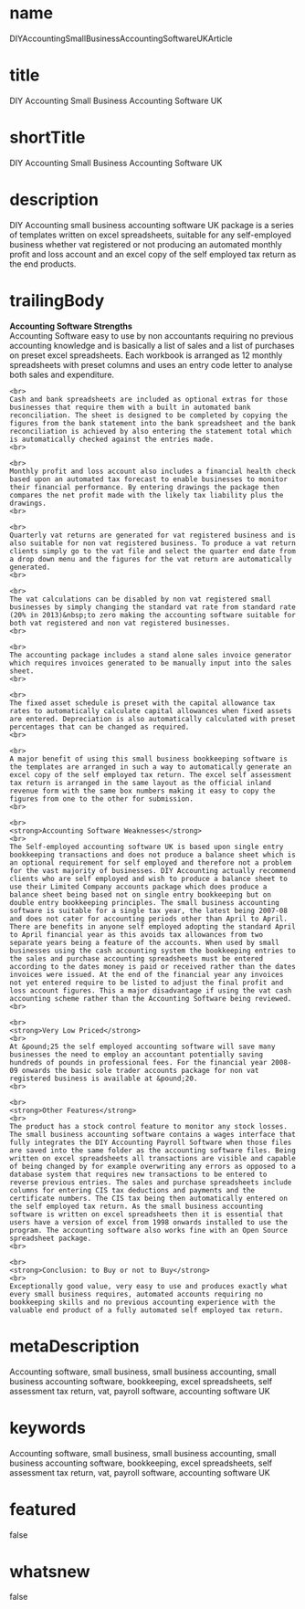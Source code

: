 # name
DIYAccountingSmallBusinessAccountingSoftwareUKArticle

# title
DIY Accounting Small Business Accounting Software UK

# shortTitle
DIY Accounting Small Business Accounting Software UK

# description
<p>DIY Accounting small business accounting software UK package is a series of templates written on excel spreadsheets, suitable for any self-employed business whether vat registered or not producing an automated monthly profit and loss account and an excel copy of the self employed tax return as the end products.</p>

# trailingBody
<p>
    <strong>Accounting Software Strengths</strong>
    <br>
    Accounting Software easy to use by non accountants requiring no previous accounting knowledge and is basically a list of sales and a list of purchases on preset excel spreadsheets. Each workbook is arranged as 12 monthly spreadsheets with preset columns and uses an entry code letter to analyse both sales and expenditure.
    <br>
     
    <br>
    Cash and bank spreadsheets are included as optional extras for those businesses that require them with a built in automated bank reconciliation. The sheet is designed to be completed by copying the figures from the bank statement into the bank spreadsheet and the bank reconciliation is achieved by also entering the statement total which is automatically checked against the entries made.
    <br>
     
    <br>
    Monthly profit and loss account also includes a financial health check based upon an automated tax forecast to enable businesses to monitor their financial performance. By entering drawings the package then compares the net profit made with the likely tax liability plus the drawings.
    <br>
     
    <br>
    Quarterly vat returns are generated for vat registered business and is also suitable for non vat registered business. To produce a vat return clients simply go to the vat file and select the quarter end date from a drop down menu and the figures for the vat return are automatically generated.
    <br>
     
    <br>
    The vat calculations can be disabled by non vat registered small businesses by simply changing the standard vat rate from standard rate (20% in 2013)&nbsp;to zero making the accounting software suitable for both vat registered and non vat registered businesses.
    <br>
     
    <br>
    The accounting package includes a stand alone sales invoice generator which requires invoices generated to be manually input into the sales sheet.
    <br>
     
    <br>
    The fixed asset schedule is preset with the capital allowance tax rates to automatically calculate capital allowances when fixed assets are entered. Depreciation is also automatically calculated with preset percentages that can be changed as required.
    <br>
     
    <br>
    A major benefit of using this small business bookkeeping software is the templates are arranged in such a way to automatically generate an excel copy of the self employed tax return. The excel self assessment tax return is arranged in the same layout as the official inland revenue form with the same box numbers making it easy to copy the figures from one to the other for submission.
    <br>
     
    <br>
    <strong>Accounting Software Weaknesses</strong>
    <br>
    The Self-employed accounting software UK is based upon single entry bookkeeping transactions and does not produce a balance sheet which is an optional requirement for self employed and therefore not a problem for the vast majority of businesses. DIY Accounting actually recommend clients who are self employed and wish to produce a balance sheet to use their Limited Company accounts package which does produce a balance sheet being based not on single entry bookkeeping but on double entry bookkeeping principles. The small business accounting software is suitable for a single tax year, the latest being 2007-08 and does not cater for accounting periods other than April to April. There are benefits in anyone self employed adopting the standard April to April financial year as this avoids tax allowances from two separate years being a feature of the accounts. When used by small businesses using the cash accounting system the bookkeeping entries to the sales and purchase accounting spreadsheets must be entered according to the dates money is paid or received rather than the dates invoices were issued. At the end of the financial year any invoices not yet entered require to be listed to adjust the final profit and loss account figures. This a major disadvantage if using the vat cash accounting scheme rather than the Accounting Software being reviewed.
    <br>
     
    <br>
    <strong>Very Low Priced</strong>
    <br>
    At &pound;25 the self employed accounting software will save many businesses the need to employ an accountant potentially saving hundreds of pounds in professional fees. For the financial year 2008-09 onwards the basic sole trader accounts package for non vat registered business is available at &pound;20.
    <br>
     
    <br>
    <strong>Other Features</strong>
    <br>
    The product has a stock control feature to monitor any stock losses. The small business accounting software contains a wages interface that fully integrates the DIY Accounting Payroll Software when those files are saved into the same folder as the accounting software files. Being written on excel spreadsheets all transactions are visible and capable of being changed by for example overwriting any errors as opposed to a database system that requires new transactions to be entered to reverse previous entries. The sales and purchase spreadsheets include columns for entering CIS tax deductions and payments and the certificate numbers. The CIS tax being then automatically entered on the self employed tax return. As the small business accounting software is written on excel spreadsheets then it is essential that users have a version of excel from 1998 onwards installed to use the program. The accounting software also works fine with an Open Source spreadsheet package.
    <br>
     
    <br>
    <strong>Conclusion: to Buy or not to Buy</strong>
    <br>
    Exceptionally good value, very easy to use and produces exactly what every small business requires, automated accounts requiring no bookkeeping skills and no previous accounting experience with the valuable end product of a fully automated self employed tax return.
</p>


# metaDescription
Accounting software, small business, small business accounting, small business accounting software, bookkeeping, excel spreadsheets, self assessment tax return, vat, payroll software, accounting software UK

# keywords
Accounting software, small business, small business accounting, small business accounting software, bookkeeping, excel spreadsheets, self assessment tax return, vat, payroll software, accounting software UK

# featured
false

# whatsnew
false
